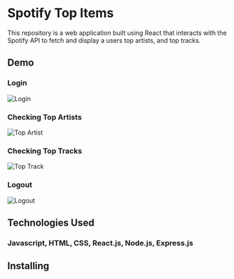 # Spotify Top Items

This repository is a web application built using React that interacts with the Spotify API to fetch and display a users top artists, and top tracks.
## Demo
### Login
![Login](https://github.com/MohamadAlkahil/Spotify_Top/assets/37299254/da45d00e-4111-4d93-a47f-2c6e6c49bab7)

### Checking Top Artists 
![Top Artist](https://github.com/MohamadAlkahil/Spotify_Top/assets/37299254/2bf499a5-4460-4e04-86dd-e34f8a40571b)

### Checking Top Tracks
![Top Track](https://github.com/MohamadAlkahil/Spotify_Top/assets/37299254/8dc30841-0cce-4391-9497-a71fd9f4f95e)

### Logout
![Logout](https://github.com/MohamadAlkahil/Spotify_Top/assets/37299254/a0c53af1-e4ac-4e77-b8b2-36053a1ea1c3)

## Technologies Used
### Javascript, HTML, CSS, React.js, Node.js, Express.js

## Installing


